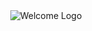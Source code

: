 <div align="center">
  <img src="https://github.com/user-attachments/assets/00b4a243-a5a9-44e3-aaf9-728e7cca0fd2" alt="Welcome Logo">
</div>
